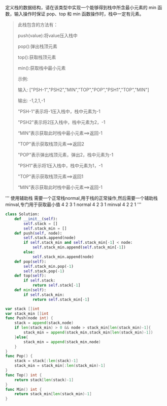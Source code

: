 定义栈的数据结构，请在该类型中实现一个能够得到栈中所含最小元素的 min 函数，输入操作时保证 pop、top 和 min 函数操作时，栈中一定有元素。  

> 此栈包含的方法有： 
>
> push(value):将value压入栈中 
>
> pop():弹出栈顶元素 
>
> top():获取栈顶元素 
>
> min():获取栈中最小元素 
>
> 示例: 
>
> 输入:  ["PSH-1","PSH2","MIN","TOP","POP","PSH1","TOP","MIN"] 
>
> 输出:  -1,2,1,-1 
>
> "PSH-1"表示将-1压入栈中，栈中元素为-1  
>
> "PSH2"表示将2压入栈中，栈中元素为2，-1  
>
> “MIN”表示获取此时栈中最小元素==>返回-1 
>
> "TOP"表示获取栈顶元素==>返回2  
>
> "POP"表示弹出栈顶元素，弹出2，栈中元素为-1 
>
> "PSH1"表示将1压入栈中，栈中元素为1，-1
>
> "TOP"表示获取栈顶元素==>返回1   
>
> “MIN”表示获取此时栈中最小元素==>返回-1

'''
使用辅助栈
需要一个正常栈normal,用于栈的正常操作,然后需要一个辅助栈minval,专门用于获取最小值
4 2 3 1
normal 4 2 3 1
minval 4 2 2 1
'''

```python
class Solution:
    def __init__(self):
        self.stack = []
        self.stack_min = []
    def push(self, node):
        self.stack.append(node)
        if self.stack_min and self.stack_min[-1] < node:
            self.stack_min.append(self.stack_min[-1])
        else:
            self.stack_min.append(node)
    def pop(self):
        self.stack_min.pop(-1)
        self.stack.pop(-1)
    def top(self):
        if self.stack:
            return self.stack[-1]
    def min(self):
        if self.stack_min:
            return self.stack_min[-1]
```

```go
var stack []int
var stack_min []int
func Push(node int) {
    stack = append(stack,node)
    if len(stack_min) > 0 && node > stack_min[len(stack_min)-1]{
        stack_min = append(stack_min,stack_min[len(stack_min)-1])
    }else{
        stack_min = append(stack_min,node)
    }
}
func Pop() {
    stack = stack[:len(stack)-1]
    stack_min = stack_min[:len(stack_min)-1]
}
func Top() int {
    return stack[len(stack)-1]
}
func Min() int {
    return stack_min[len(stack_min)-1]
}
```

